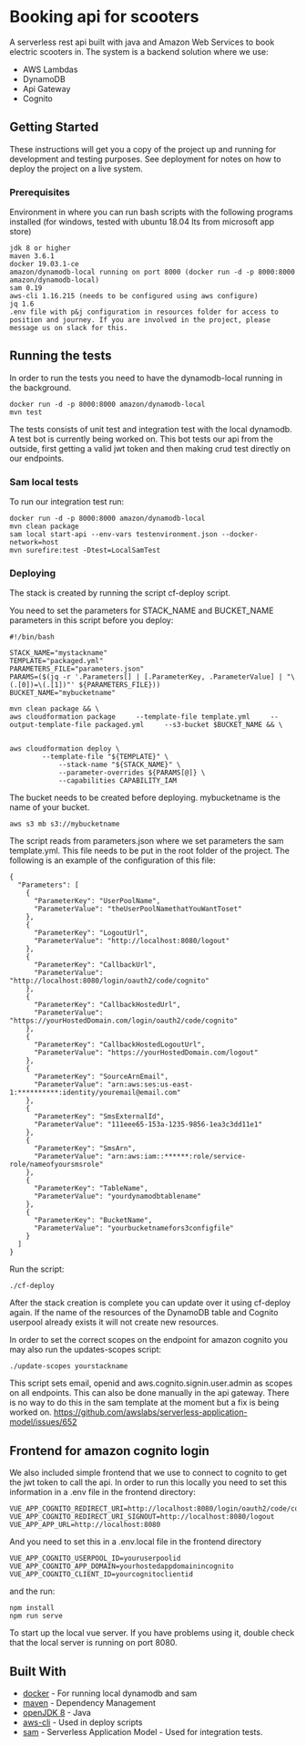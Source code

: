 # Booking api for scooters

A serverless rest api built with java and Amazon Web Services to book electric scooters in. 
The system is a backend solution where we use:

* AWS Lambdas
* DynamoDB
* Api Gateway
* Cognito


## Getting Started

These instructions will get you a copy of the project up and running for development and testing purposes. See deployment for notes on how to deploy the project on a live system.

### Prerequisites

Environment in where you can run bash scripts with the following programs installed (for windows, tested with ubuntu 18.04 lts from microsoft app store) 

```
jdk 8 or higher
maven 3.6.1
docker 19.03.1-ce
amazon/dynamodb-local running on port 8000 (docker run -d -p 8000:8000 amazon/dynamodb-local)
sam 0.19
aws-cli 1.16.215 (needs to be configured using aws configure)
jq 1.6
.env file with p&j configuration in resources folder for access to position and journey. If you are involved in the project, please message us on slack for this.
```


## Running the tests

In order to run the tests you need to have the dynamodb-local running in the background. 

```
docker run -d -p 8000:8000 amazon/dynamodb-local
mvn test
```
The tests consists of unit test and integration test with the local dynamodb.
A test bot is currently being worked on. This bot tests our api from the outside, first getting a valid jwt token
and then making crud test directly on our endpoints.

### Sam local tests

To run our integration test run:

```
docker run -d -p 8000:8000 amazon/dynamodb-local
mvn clean package
sam local start-api --env-vars testenvironment.json --docker-network=host
mvn surefire:test -Dtest=LocalSamTest
```


### Deploying

The stack is created by running the script cf-deploy script.

You need to set the parameters for STACK_NAME and BUCKET_NAME parameters in this script before you deploy:

```
#!/bin/bash

STACK_NAME="mystackname"
TEMPLATE="packaged.yml"
PARAMETERS_FILE="parameters.json"
PARAMS=($(jq -r '.Parameters[] | [.ParameterKey, .ParameterValue] | "\(.[0])=\(.[1])"' ${PARAMETERS_FILE}))
BUCKET_NAME="mybucketname"

mvn clean package && \
aws cloudformation package     --template-file template.yml     --output-template-file packaged.yml     --s3-bucket $BUCKET_NAME && \


aws cloudformation deploy \
	    --template-file "${TEMPLATE}" \
	        --stack-name "${STACK_NAME}" \
		    --parameter-overrides ${PARAMS[@]} \
		    --capabilities CAPABILITY_IAM

```

The bucket needs to be created before deploying. mybucketname is the name of your bucket.

```
aws s3 mb s3://mybucketname

```

The script reads from parameters.json where we set parameters the sam template.yml. 
This file needs to be put in the root folder of the project. 
The following is an example of the configuration of this file:

```
{
  "Parameters": [
    {
      "ParameterKey": "UserPoolName",
      "ParameterValue": "theUserPoolNamethatYouWantToset"
    },
    {
      "ParameterKey": "LogoutUrl",
      "ParameterValue": "http://localhost:8080/logout"
    },
    {
      "ParameterKey": "CallbackUrl",
      "ParameterValue": "http://localhost:8080/login/oauth2/code/cognito"
    },
    {
      "ParameterKey": "CallbackHostedUrl",
      "ParameterValue": "https://yourHostedDomain.com/login/oauth2/code/cognito"
    },
    {
      "ParameterKey": "CallbackHostedLogoutUrl",
      "ParameterValue": "https://yourHostedDomain.com/logout"
    },
    {
      "ParameterKey": "SourceArnEmail",
      "ParameterValue": "arn:aws:ses:us-east-1:**********:identity/youremail@email.com"
    },
    {
      "ParameterKey": "SmsExternalId",
      "ParameterValue": "111eee65-153a-1235-9856-1ea3c3dd11e1"
    },
    {
      "ParameterKey": "SmsArn",
      "ParameterValue": "arn:aws:iam::******:role/service-role/nameofyoursmsrole"
    },
    {
      "ParameterKey": "TableName",
      "ParameterValue": "yourdynamodbtablename"
    },
    {
      "ParameterKey": "BucketName",
      "ParameterValue": "yourbucketnamefors3configfile"
    }
  ]
}

```

Run the script:

```
./cf-deploy
```

After the stack creation is complete you can update over it using cf-deploy again. If the name of the 
resources of the DynamoDB table and Cognito userpool already exists it will not create new resources.

In order to set the correct scopes on the endpoint for amazon cognito you may also run the
updates-scopes script:

```
./update-scopes yourstackname
```
This script sets email, openid and aws.cognito.signin.user.admin as scopes on all endpoints.
This can also be done manually in the api gateway. There is no way to do this in the sam template at the moment 
but a fix is being worked on. https://github.com/awslabs/serverless-application-model/issues/652

## Frontend for amazon cognito login

We also included simple frontend that we use to connect to cognito to get the jwt token to call the api.
In order to run this locally you need to set this information in a .env file in the frontend directory:

```
VUE_APP_COGNITO_REDIRECT_URI=http://localhost:8080/login/oauth2/code/cognito
VUE_APP_COGNITO_REDIRECT_URI_SIGNOUT=http://localhost:8080/logout
VUE_APP_APP_URL=http://localhost:8080
```
And you need to set this in a .env.local file in the frontend directory
```
VUE_APP_COGNITO_USERPOOL_ID=youruserpoolid
VUE_APP_COGNITO_APP_DOMAIN=yourhostedappdomainincognito
VUE_APP_COGNITO_CLIENT_ID=yourcognitoclientid
```
and the run:
```
npm install
npm run serve
```
To start up the local vue server.
If you have problems using it, double check that the local server is running on port 8080. 



## Built With

* [docker](https://www.docker.com/) - For running local dynamodb and sam
* [maven](https://maven.apache.org/) - Dependency Management
* [openJDK 8](https://openjdk.java.net/install/) - Java
* [aws-cli](https://aws.amazon.com/cli/) - Used in deploy scripts
* [sam](https://aws.amazon.com/serverless/sam/) - Serverless Application Model - Used for integration tests.
